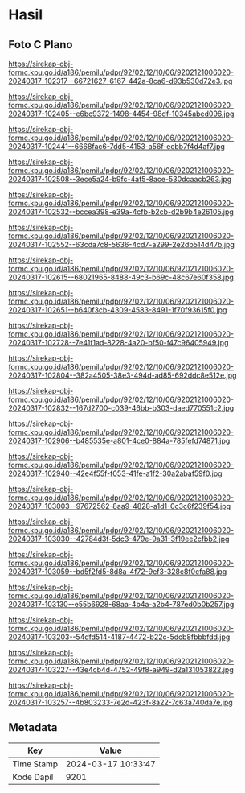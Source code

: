 # Hasil

## Foto C Plano

https://sirekap-obj-formc.kpu.go.id/a186/pemilu/pdpr/92/02/12/10/06/9202121006020-20240317-102317--66721627-6167-442a-8ca6-d93b530d72e3.jpg

https://sirekap-obj-formc.kpu.go.id/a186/pemilu/pdpr/92/02/12/10/06/9202121006020-20240317-102405--e6bc9372-1498-4454-98df-10345abed096.jpg

https://sirekap-obj-formc.kpu.go.id/a186/pemilu/pdpr/92/02/12/10/06/9202121006020-20240317-102441--6668fac6-7dd5-4153-a56f-ecbb7f4d4af7.jpg

https://sirekap-obj-formc.kpu.go.id/a186/pemilu/pdpr/92/02/12/10/06/9202121006020-20240317-102508--3ece5a24-b9fc-4af5-8ace-530dcaacb263.jpg

https://sirekap-obj-formc.kpu.go.id/a186/pemilu/pdpr/92/02/12/10/06/9202121006020-20240317-102532--bccea398-e39a-4cfb-b2cb-d2b9b4e26105.jpg

https://sirekap-obj-formc.kpu.go.id/a186/pemilu/pdpr/92/02/12/10/06/9202121006020-20240317-102552--63cda7c8-5636-4cd7-a299-2e2db514d47b.jpg

https://sirekap-obj-formc.kpu.go.id/a186/pemilu/pdpr/92/02/12/10/06/9202121006020-20240317-102615--68021965-8488-49c3-b69c-48c67e60f358.jpg

https://sirekap-obj-formc.kpu.go.id/a186/pemilu/pdpr/92/02/12/10/06/9202121006020-20240317-102651--b640f3cb-4309-4583-8491-1f70f93615f0.jpg

https://sirekap-obj-formc.kpu.go.id/a186/pemilu/pdpr/92/02/12/10/06/9202121006020-20240317-102728--7e41f1ad-8228-4a20-bf50-f47c96405949.jpg

https://sirekap-obj-formc.kpu.go.id/a186/pemilu/pdpr/92/02/12/10/06/9202121006020-20240317-102804--382a4505-38e3-494d-ad85-692ddc8e512e.jpg

https://sirekap-obj-formc.kpu.go.id/a186/pemilu/pdpr/92/02/12/10/06/9202121006020-20240317-102832--167d2700-c039-46bb-b303-daed770551c2.jpg

https://sirekap-obj-formc.kpu.go.id/a186/pemilu/pdpr/92/02/12/10/06/9202121006020-20240317-102906--b485535e-a801-4ce0-884a-785fefd74871.jpg

https://sirekap-obj-formc.kpu.go.id/a186/pemilu/pdpr/92/02/12/10/06/9202121006020-20240317-102940--42e4f55f-f053-41fe-a1f2-30a2abaf59f0.jpg

https://sirekap-obj-formc.kpu.go.id/a186/pemilu/pdpr/92/02/12/10/06/9202121006020-20240317-103003--97672562-8aa9-4828-a1d1-0c3c6f239f54.jpg

https://sirekap-obj-formc.kpu.go.id/a186/pemilu/pdpr/92/02/12/10/06/9202121006020-20240317-103030--42784d3f-5dc3-479e-9a31-3f19ee2cfbb2.jpg

https://sirekap-obj-formc.kpu.go.id/a186/pemilu/pdpr/92/02/12/10/06/9202121006020-20240317-103059--bd5f2fd5-8d8a-4f72-9ef3-328c8f0cfa88.jpg

https://sirekap-obj-formc.kpu.go.id/a186/pemilu/pdpr/92/02/12/10/06/9202121006020-20240317-103130--e55b6928-68aa-4b4a-a2b4-787ed0b0b257.jpg

https://sirekap-obj-formc.kpu.go.id/a186/pemilu/pdpr/92/02/12/10/06/9202121006020-20240317-103203--54dfd514-4187-4472-b22c-5dcb8fbbbfdd.jpg

https://sirekap-obj-formc.kpu.go.id/a186/pemilu/pdpr/92/02/12/10/06/9202121006020-20240317-103227--43e4cb4d-4752-49f8-a949-d2a131053822.jpg

https://sirekap-obj-formc.kpu.go.id/a186/pemilu/pdpr/92/02/12/10/06/9202121006020-20240317-103257--4b803233-7e2d-423f-8a22-7c63a740da7e.jpg


## Metadata

| Key        | Value               |
| ---------- | ------------------- |
| Time Stamp | 2024-03-17 10:33:47 |
| Kode Dapil | 9201                |



